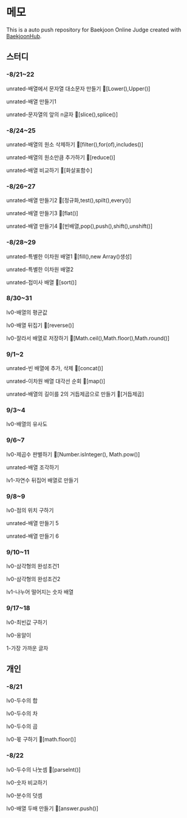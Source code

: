 # 메모
This is a auto push repository for Baekjoon Online Judge created with [BaekjoonHub](https://github.com/BaekjoonHub/BaekjoonHub).

## 스터디

### -8/21~22

unrated-배열에서 문자열 대소문자 만들기 💙[Lower(),Upper()]

unrated-배열 만들기1

unrated-문자열의 앞의 n글자 💙[slice(),splice()]

### -8/24~25

unrated-배열의 원소 삭제하기 💙[filter(),for(of),includes()]

unrated-배열의 원소만큼 추가하기 💙[reduce()]

unrated-배열 비교하기 💙[화살표함수]

### -8/26~27

unrated-배열 만들기2 💙[정규화,test(),spilt(),every()]

unrated-배열 만들기3 💙[flat()]

unrated-배열 만들기4 💙[빈배열,pop(),push(),shift(),unshift()]

### -8/28~29

unrated-특별한 이차원 배열1 💙[fill(),new Array()생성]

unrated-특별한 이차원 배열2

unrated-접미사 배열 💙[sort()]

### 8/30~31
lv0-배열의 평균값

lv0-배열 뒤집기 💙[reverse()]

lv0-잘라서 배열로 저장하기 💙[Math.ceil(),Math.floor(),Math.round()]

### 9/1~2
unrated-빈 배열에 추가, 삭제 💙[concat()]

unrated-이차원 배열 대각선 순회 💙[map()]

unrated-배열의 길이를 2의 거듭제곱으로 만들기 💙[거듭제곱]

### 9/3~4
lv0-배열의 유사도

### 9/6~7
lv0-제곱수 판별하기 💙[Number.isInteger(), Math.pow()]

unrated-배열 조각하기

lv1-자연수 뒤집어 배열로 만들기

### 9/8~9
lv0-점의 위치 구하기

unrated-배열 만들기 5

unrated-배열 만들기 6

### 9/10~11
lv0-삼각형의 완성조건1

lv0-삼각형의 완성조건2

lv1-나누어 떨어지는 숫자 배열

### 9/17~18
lv0-최빈값 구하기

lv0-옹알이

1-가장 가까운 글자

## 개인

### -8/21

lv0-두수의 합

lv0-두수의 차

lv0-두수의 곱

lv0-몫 구하기 💙[math.floor()]

### -8/22

lv0-두수의 나눗셈 💙[parseInt()]

lv0-숫자 비교하기 

lv0-분수의 덧셈

lv0-배열 두배 만들기 💙[answer.push()]

